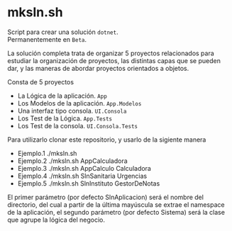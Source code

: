 # mksln.sh

Script para crear una solución `dotnet`.  
Permanentemente en `Beta`.

La solución completa trata de organizar 5 proyectos relacionados para estudiar la organización de proyectos, las distintas capas que se pueden dar, y las maneras de abordar proyectos orientados a objetos.

Consta de 5 proyectos
- La Lógica de la aplicación. `App`
- Los Modelos de la aplicación. `App.Modelos`
- Una interfaz tipo consola. `UI.Consola`
- Los Test de la Lógica. `App.Tests`
- Los Test de la consola. `UI.Consola.Tests`

Para utilizarlo clonar este repositorio, y usarlo de la sigiente manera
- Ejemplo.1  ./mksln.sh 
- Ejemplo.2  ./mksln.sh AppCalculadora 
- Ejemplo.3  ./mksln.sh AppCalculo Calculadora
- Ejemplo.4  ./mksln.sh SlnSanitaria Urgencias
- Ejemplo.5  ./mksln.sh SlnInstituto GestorDeNotas

El primer parámetro (por defecto SlnAplicacion) será el nombre del directorio, del cual a partir de la última mayúscula se extrae el namespace de la aplicación, el segundo parámetro (por defecto Sistema) será la clase que agrupe la lógica del negocio.


